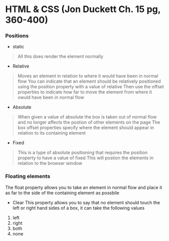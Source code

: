 # HTML & CSS (Jon Duckett Ch. 15 pg, 360-400)

### Positions
- static
> All this does render the element normally 

- Relative
> Moves an element in relation to where it would have been in normal flow
> You can indicate that an element should be relatively positioned using the position property with a value of relative
> Then use the offset properties to indicate how far to move the element from where it owuld have been in normal flow

- Absolute
> When given a value of absolute the box is taken out of normal flow and no longer affects the postion of other elements on the page
> The box offset properties specify where the element should appear in relation to its containing element

- Fixed
> This is a type of absolute positioning that requires the position property to have a value of fixed
> This will postion the elements in relation to the browser window

### Floating elements
The float property allows you to take an element in normal flow and place it as far to the side of the containing element as possbile

- Clear
This property allows you to say that no element should touch the left or right hand sides of a box, it can take the following values
1. left
2. right
3. both
4. none

